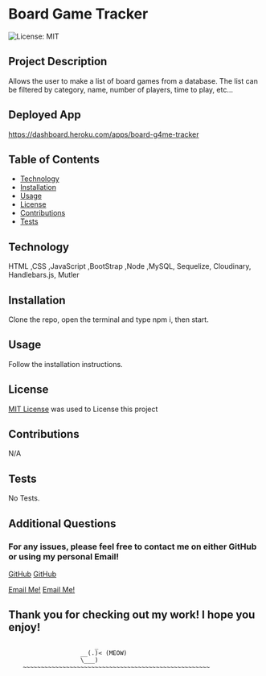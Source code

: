 # Board Game Tracker

![License: MIT](https://img.shields.io/badge/License-MIT-yellow.svg)

## Project Description

Allows the user to make a list of board games from a database. The list can be filtered by category, name, number of players, time to play, etc...

## Deployed App

https://dashboard.heroku.com/apps/board-g4me-tracker

## Table of Contents

- [Technology](#technology)
- [Installation](#installation)
- [Usage](#usage)
- [License](#license)
- [Contributions](#contributions)
- [Tests](#tests)

## Technology

HTML ,CSS ,JavaScript ,BootStrap ,Node ,MySQL, Sequelize, Cloudinary, Handlebars.js, Mutler

## Installation

Clone the repo, open the terminal and type npm i, then start.

## Usage

Follow the installation instructions.

## License

[MIT License](https://opensource.org/licenses/MIT) was used to License this project

## Contributions

N/A

## Tests

No Tests.

## Additional Questions

### For any issues, please feel free to contact me on either GitHub or using my personal Email!

[GitHub](https://github.com/Ryan-Buckley1)
[GitHub](https://github.com/Rdoolz51)

[Email Me!](mailto:Buckimus@gmail.com)
[Email Me!](mailto:Rdoolz51@aol.com)

## Thank you for checking out my work! I hope you enjoy!

                            _
                        __(.)< (MEOW)
                        \___)
        ~~~~~~~~~~~~~~~~~~~~~~~~~~~~~~~~~~~~~~~~~~~~~~~~~~~~
